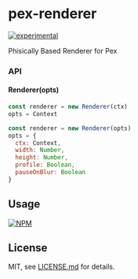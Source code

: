 # pex-renderer

[![experimental](http://badges.github.io/stability-badges/dist/experimental.svg)](http://github.com/badges/stability-badges)

Phisically Based Renderer for Pex

### API

#### Renderer(opts)

```javascript
const renderer = new Renderer(ctx)
opts = Context
```

```javascript
const renderer = new Renderer(opts)
opts = {
  ctx: Context,
  width: Number,
  height: Number,
  profile: Boolean,
  pauseOnBlur: Boolean
}
```

## Usage

[![NPM](https://nodei.co/npm/pex-renderer.png)](https://www.npmjs.com/package/pex-renderer)

## License

MIT, see [LICENSE.md](http://github.com/pex-gl/pex-renderer/blob/master/LICENSE.md) for details.
